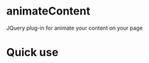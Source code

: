 animateContent
==============

JQuery plug-in for animate your content on your page



Quick use
=========
